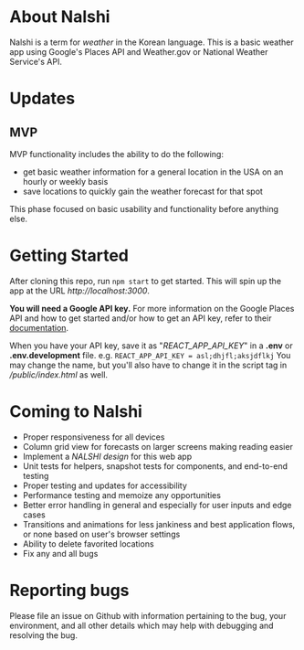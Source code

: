 # About Nalshi
Nalshi is a term for *weather* in the Korean language. This is a basic weather app using Google's Places API and Weather.gov or National Weather Service's API.

# Updates
## MVP
MVP functionality includes the ability to do the following:
- get basic weather information for a general location in the USA on an hourly or weekly basis
- save locations to quickly gain the weather forecast for that spot

This phase focused on basic usability and functionality before anything else.

# Getting Started
After cloning this repo, run `npm start` to get started. This will spin up the app at the URL *http://localhost:3000*.

**You will need a Google API key.**
For more information on the Google Places API and how to get started and/or how to get an API key, refer to their [documentation](https://developers.google.com/maps/documentation/places/web-service/overview).

When you have your API key, save it as "*REACT_APP_API_KEY*" in a **.env** or **.env.development** file.
e.g. `REACT_APP_API_KEY = asl;dhjfl;aksjdflkj`
You may change the name, but you'll also have to change it in the script tag in */public/index.html* as well.

# Coming to Nalshi
- Proper responsiveness for all devices
- Column grid view for forecasts on larger screens making reading easier
- Implement a *NALSHI design* for this web app
- Unit tests for helpers, snapshot tests for components, and end-to-end testing
- Proper testing and updates for accessibility
- Performance testing and memoize any opportunities
- Better error handling in general and especially for user inputs and edge cases
- Transitions and animations for less jankiness and best application flows, or none based on user's browser settings
- Ability to delete favorited locations
- Fix any and all bugs

# Reporting bugs
Please file an issue on Github with information pertaining to the bug, your environment, and all other details which may help with debugging and resolving the bug.